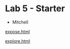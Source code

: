 # Lab 5 - Starter
- Mitchell

[expose.html](https://mbizzigotti.github.io/sp24-cse110-lab5/expose.html)

[explore.html](https://mbizzigotti.github.io/sp24-cse110-lab5/explore.html)
